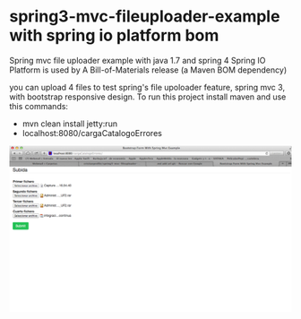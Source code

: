 spring3-mvc-fileuploader-example with spring io platform bom
================================

Spring mvc file uploader example with java 1.7 and spring 4
Spring IO Platform is used by A Bill-of-Materials release (a Maven BOM dependency)  

you can upload 4 files to test spring's file upoloader feature, spring mvc 3,
with bootstrap responsive design. To run this project install maven and use this
commands:

-  mvn clean install jetty:run
-  localhost:8080/cargaCatalogoErrores

![Screenshot example](/images/screenshot.png?raw=true "Screenshot example")
